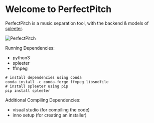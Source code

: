 # Welcome to PerfectPitch

PerfectPitch is a music separation tool, with the backend & models of [spleeter](https://github.com/deezer/spleeter).

![PerfectPitch](https://user-images.githubusercontent.com/96906027/209585247-3bd9dc9d-f4a1-46ed-87c6-47bab2db92c3.png)

Running Dependencies:
* python3
* spleeter
* ffmpeg
```
# install dependencies using conda
conda install -c conda-forge ffmpeg libsndfile
# install spleeter using pip
pip install spleeter
```
Additional Compiling Dependencies:

* visual studio (for compiling the code)
* inno setup (for creating an installer)
